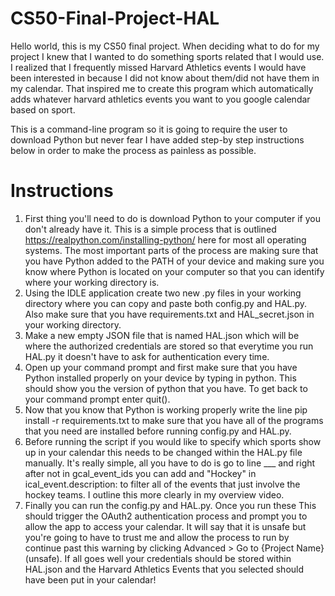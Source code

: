 # CS50-Final-Project-HAL
Hello world, this is my CS50 final project. When deciding what to do for my project I knew that I wanted to do something sports related that I would use. I realized that I frequently missed Harvard Athletics events I would have been interested in because I did not know about them/did not have them in my calendar. That inspired me to create this program which automatically adds whatever harvard athletics events you want to you google calendar based on sport. 

This is a command-line program so it is going to require the user to download Python but never fear I have added step-by step instructions below in order to make the process as painless as possible. 

# Instructions
1. First thing you'll need to do is download Python to your computer if you don't already have it. This is a simple process that is outlined https://realpython.com/installing-python/ here for most all operating systems. The most important parts of the process are making sure that you have Python added to the PATH of your device and making sure you know where Python is located on your computer so that you can identify where your working directory is. 
2. Using the IDLE application create two new .py files in your working directory where you can copy and paste both config.py and HAL.py. Also make sure that you have requirements.txt and HAL_secret.json in your working directory.
3. Make a new empty JSON file that is named HAL.json which will be where the authorized credentials are stored so that everytime you run HAL.py it doesn't have to ask for authentication every time.
4. Open up your command prompt and first make sure that you have Python installed properly on your device by typing in python. This should show you the version of python that you have. To get back to your command prompt enter quit(). 
5. Now that you know that Python is working properly write the line pip install -r requirements.txt to make sure that you have all of the programs that you need are installed before running config.py and HAL.py.
6. Before running the script if you would like to specify which sports show up in your calendar this needs to be changed within the HAL.py file manually. It's really simple, all you have to do is go to line ___ and right after not in gcal_event_ids you can add and "Hockey" in ical_event.description: to filter all of the events that just involve the hockey teams. I outline this more clearly in my overview video.
7. Finally you can run the config.py and HAL.py. Once you run these This should trigger the OAuth2 authentication process and prompt you to allow the app to access your calendar. It will say that it is unsafe but you're going to have to trust me and allow the process to run by continue past this warning by clicking Advanced > Go to {Project Name} (unsafe). If all goes well your credentials should be stored within HAL.json and the Harvard Athletics Events that you selected should have been put in your calendar!
